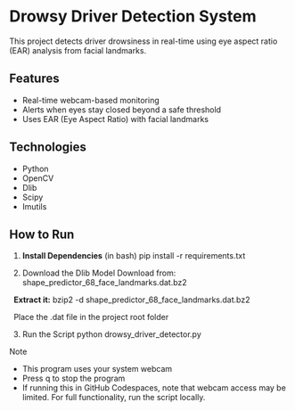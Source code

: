 # Drowsy Driver Detection System

This project detects driver drowsiness in real-time using eye aspect ratio (EAR) analysis from facial landmarks.

## Features
- Real-time webcam-based monitoring
- Alerts when eyes stay closed beyond a safe threshold
- Uses EAR (Eye Aspect Ratio) with facial landmarks

## Technologies
- Python
- OpenCV
- Dlib
- Scipy
- Imutils

## How to Run
1. **Install Dependencies**
   (in bash)
   pip install -r requirements.txt

2. Download the Dlib Model
Download from: shape_predictor_68_face_landmarks.dat.bz2

&nbsp;&nbsp;**Extract it:**
bzip2 -d shape_predictor_68_face_landmarks.dat.bz2

&nbsp;&nbsp;Place the .dat file in the project root folder

3. Run the Script
python drowsy_driver_detector.py


Note
- This program uses your system webcam
- Press q to stop the program
- If running this in GitHub Codespaces, note that webcam access may be limited. For full functionality, run the script locally.
